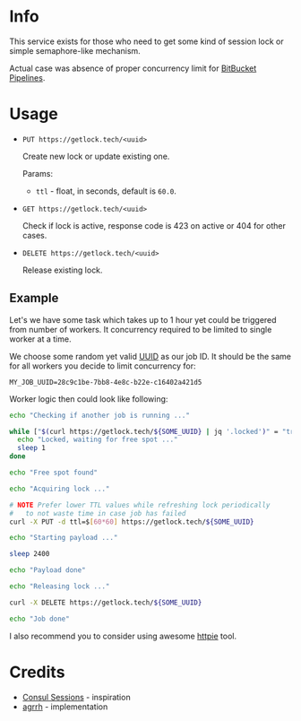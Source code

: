 # Info

This service exists for those who need to get some kind of session lock or simple semaphore-like mechanism.

Actual case was absence of proper concurrency limit for [BitBucket Pipelines](https://jira.atlassian.com/browse/BCLOUD-12821).

# Usage

- `PUT https://getlock.tech/<uuid>`

  Create new lock or update existing one.

  Params:

  - `ttl` - float, in seconds, default is `60.0`.

- `GET https://getlock.tech/<uuid>`

  Check if lock is active, response code is 423 on active or 404 for other cases.

- `DELETE https://getlock.tech/<uuid>`

  Release existing lock.


## Example

Let's we have some task which takes up to 1 hour yet could be triggered from number of workers. It concurrency required to be limited to single worker at a time.

We choose some random yet valid [UUID](https://en.wikipedia.org/wiki/Universally_unique_identifier) as our job ID. It should be the same for all workers you decide to limit concurrency for:

```
MY_JOB_UUID=28c9c1be-7bb8-4e8c-b22e-c16402a421d5
```

Worker logic then could look like following:

```sh
echo "Checking if another job is running ..."

while ["$(curl https://getlock.tech/${SOME_UUID} | jq '.locked')" = "true"]; do
  echo "Locked, waiting for free spot ..."
  sleep 1
done

echo "Free spot found"

echo "Acquiring lock ..."

# NOTE Prefer lower TTL values while refreshing lock periodically
#   to not waste time in case job has failed
curl -X PUT -d ttl=$[60*60] https://getlock.tech/${SOME_UUID}

echo "Starting payload ..."

sleep 2400

echo "Payload done"

echo "Releasing lock ..."

curl -X DELETE https://getlock.tech/${SOME_UUID}

echo "Job done"
```

I also recommend you to consider using awesome [httpie](https://httpie.io/) tool.

# Credits

- [Consul Sessions](https://www.consul.io/api-docs/session) - inspiration
- [agrrh](https://agrrh.com/) - implementation
